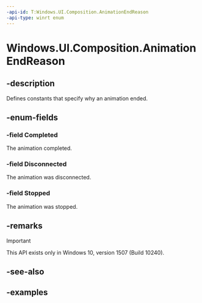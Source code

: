 ```yaml
---
-api-id: T:Windows.UI.Composition.AnimationEndReason
-api-type: winrt enum
---
```


# Windows.UI.Composition.AnimationEndReason

<!--
public enum AnimationEndReason
-->


## -description

Defines constants that specify why an animation ended.

## -enum-fields

### -field Completed

The animation completed.

### -field Disconnected

The animation was disconnected.

### -field Stopped

The animation was stopped.

## -remarks

> [!IMPORTANT]
> This API exists only in Windows 10, version 1507 (Build 10240).

## -see-also

## -examples


